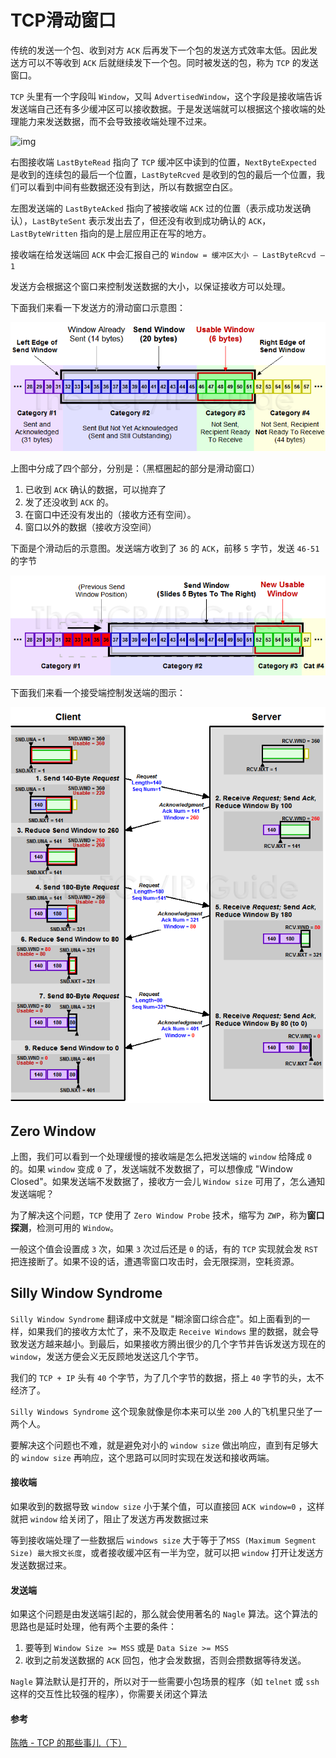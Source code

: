 # TCP滑动窗口

传统的发送一个包、收到对方 `ACK` 后再发下一个包的发送方式效率太低。因此发送方可以不等收到 `ACK` 后就继续发下一个包。同时被发送的包，称为 `TCP` 的发送窗口。

`TCP` 头里有一个字段叫 `Window`，又叫 `AdvertisedWindow`，这个字段是接收端告诉发送端自己还有多少缓冲区可以接收数据。于是发送端就可以根据这个接收端的处理能力来发送数据，而不会导致接收端处理不过来。

![img](../Network/assets/sliding\_window.jpg)

右图接收端 `LastByteRead` 指向了 `TCP` 缓冲区中读到的位置，`NextByteExpected` 是收到的连续包的最后一个位置，`LastByteRcved` 是收到的包的最后一个位置，我们可以看到中间有些数据还没有到达，所以有数据空白区。

左图发送端的 `LastByteAcked` 指向了被接收端 `ACK` 过的位置（表示成功发送确认），`LastByteSent` 表示发出去了，但还没有收到成功确认的 `ACK`，`LastByteWritten` 指向的是上层应用正在写的地方。

接收端在给发送端回 `ACK` 中会汇报自己的 `Window = 缓冲区大小 – LastByteRcvd – 1`

发送方会根据这个窗口来控制发送数据的大小，以保证接收方可以处理。

下面我们来看一下发送方的滑动窗口示意图：

![img](../Network/assets/tcpswwindows.png)

上图中分成了四个部分，分别是：（黑框圈起的部分是滑动窗口）

1. 已收到 `ACK` 确认的数据，可以抛弃了
2. 发了还没收到 `ACK` 的。
3. 在窗口中还没有发出的（接收方还有空间）。
4. 窗口以外的数据（接收方没空间）

下面是个滑动后的示意图。发送端方收到了 `36` 的 `ACK`，前移 `5` 字节，发送 `46-51` 的字节

![img](../Network/assets/tcpswslide.png)

下面我们来看一个接受端控制发送端的图示：

![img](../Network/assets/tcpswflow.png)

## Zero Window

上图，我们可以看到一个处理缓慢的接收端是怎么把发送端的 `window` 给降成 `0` 的。如果 `window` 变成 `0` 了，发送端就不发数据了，可以想像成 "Window Closed"。如果发送端不发数据了，接收方一会儿 `Window size` 可用了，怎么通知发送端呢？

为了解决这个问题，`TCP` 使用了 `Zero Window Probe` 技术，缩写为 `ZWP`，称为**窗口探测**，检测可用的 `Window`。

一般这个值会设置成 `3` 次，如果 `3` 次过后还是 `0` 的话，有的 `TCP` 实现就会发 `RST` 把连接断了。如果不设的话，遭遇零窗口攻击时，会无限探测，空耗资源。

## Silly Window Syndrome

`Silly Window Syndrome` 翻译成中文就是 "糊涂窗口综合症"。如上面看到的一样，如果我们的接收方太忙了，来不及取走 `Receive Windows` 里的数据，就会导致发送方越来越小。到最后，如果接收方腾出很少的几个字节并告诉发送方现在的 `window`，发送方便会义无反顾地发送这几个字节。

我们的 `TCP + IP` 头有 `40` 个字节，为了几个字节的数据，搭上 `40` 字节的头，太不经济了。

`Silly Windows Syndrome` 这个现象就像是你本来可以坐 `200` 人的飞机里只坐了一两个人。

要解决这个问题也不难，就是避免对小的 `window size` 做出响应，直到有足够大的 `window size` 再响应，这个思路可以同时实现在发送和接收两端。

#### 接收端

如果收到的数据导致 `window size` 小于某个值，可以直接回 `ACK window=0` ，这样就把 `window` 给关闭了，阻止了发送方再发数据过来

等到接收端处理了一些数据后 `windows size` 大于等于了`MSS (Maximum Segment Size) 最大报文长度`，或者接收缓冲区有一半为空，就可以把 `window` 打开让发送方发送数据过来。

#### 发送端

如果这个问题是由发送端引起的，那么就会使用著名的 `Nagle` 算法。这个算法的思路也是延时处理，他有两个主要的条件：

1. 要等到 `Window Size >= MSS` 或是 `Data Size >= MSS`
2. 收到之前发送数据的 `ACK` 回包，他才会发数据，否则会攒数据等待发送。

`Nagle` 算法默认是打开的，所以对于一些需要小包场景的程序（如 `telnet` 或 `ssh` 这样的交互性比较强的程序），你需要关闭这个算法

#### 参考

[陈皓 - TCP 的那些事儿（下）](https://coolshell.cn/articles/11609.html)
